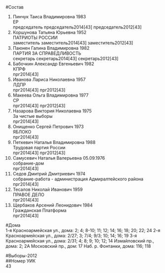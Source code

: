 #Состав  
1. Пинчук Таиса Владимировна 1983  
    ЕР  
    председатель председатель2014[43] председатель2012[43]  
2. Коршунова Татьяна Юрьевна 1952  
    ПАТРИОТЫ РОССИИ  
    заместитель заместитель2014[43] заместитель2012[43]  
3. Паюнен Галина Владимировна 1982  
    ПАРТИЯ ЗА СПРАВЕДЛИВОСТЬ  
    секретарь секретарь2014[43] секретарь2012[43]  
4. Бабочкин Александр Евгеньевич 1982  
    КПРФ  
    прг2014[43]  
5. Иванова Лариса Николаевна 1957  
    ЛДПР  
    прг2014[43] прг2012[43]  
6. Макеева Ольга Владимировна 1977  
    СР  
    прг2014[43] прг2012[43]  
7. Назарова Виктория Николаевна 1975  
    За чистые выборы  
    прг2014[43]  
8. Онищенко Сергей Петрович 1973  
    ЯБЛОКО  
    прг2014[43]  
9. Петкевич Наталья Владимировна 1988  
    Трудовая партия России  
    прг2014[43] прг2012[43]  
10. Самусевич Наталья Валерьевна 05.09.1976  
    собрание-дом  
    прг2014[43]  
11. Седов Дмитрий Дмитриевич 1974  
    собрание-работа - администрация Адмиралтейского района  
    прг2014[43]  
12. Тесалов Николай Иванович 1959  
    ПРАВОЕ ДЕЛО  
    прг2014[43]  
13. Щербаков Арсений Леонидович 1984  
    Гражданская Платформа  
    прг2014[43]  
  
#Дома  
1-я Красноармейская ул., дома: 2; 4; 8-10; 11; 12; 14; 16; 18; 20; 22; 24 2-я Красноармейская ул., дома: 2/27; 3; 7/4; 9/3; 10; 14; 16; 19 3-я Красноармейская ул., дома: 2/31; 4; 8; 9; 10; 12; 14 Измайловский пр., дома: 2; 2А Московский пр., дом: 17 Наб. р. Фонтанки, дома: 116; 118  
  
#Выборы-2012  
##Номер УИК  
43  
